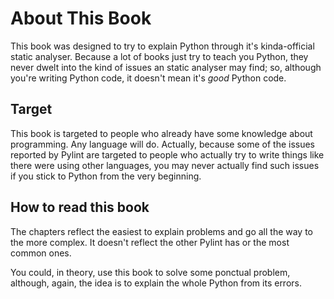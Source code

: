 # About This Book

This book was designed to try to explain Python through it's kinda-official
static analyser. Because a lot of books just try to teach you Python, they
never dwelt into the kind of issues an static analyser may find; so, although
you're writing Python code, it doesn't mean it's *good* Python code.

## Target

This book is targeted to people who already have some knowledge about
programming. Any language will do. Actually, because some of the issues
reported by Pylint are targeted to people who actually try to write things
like there were using other languages, you may never actually find such issues
if you stick to Python from the very beginning.

## How to read this book

The chapters reflect the easiest to explain problems and go all the way to
the more complex. It doesn't reflect the other Pylint has or the most common
ones.

You could, in theory, use this book to solve some ponctual problem, although,
again, the idea is to explain the whole Python from its errors.
